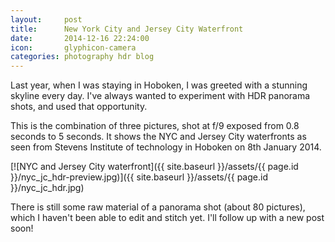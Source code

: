 ```yaml
---
layout:     post
title:      New York City and Jersey City Waterfront
date:       2014-12-16 22:24:00
icon:       glyphicon-camera
categories: photography hdr blog
---
```

Last year, when I was staying in Hoboken, I was greeted with a stunning skyline every day.
I've always wanted to experiment with HDR panorama shots, and used that opportunity.

This is the combination of three pictures, shot at f/9 exposed from 0.8 seconds to 5 seconds.
It shows the NYC and Jersey City waterfronts as seen from Stevens Institute of technology in Hoboken on 8th January 2014.

[![NYC and Jersey City waterfront]({{ site.baseurl }}/assets/{{ page.id }}/nyc_jc_hdr-preview.jpg)]({{ site.baseurl }}/assets/{{ page.id }}/nyc_jc_hdr.jpg)

There is still some raw material of a panorama shot (about 80 pictures), which I haven't been able to edit and stitch yet.
I'll follow up with a new post soon!
